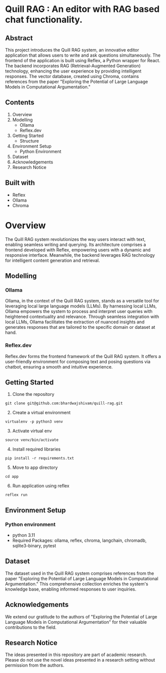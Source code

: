 # Quill RAG : An editor with RAG based chat functionality.

## Abstract
This project introduces the Quill RAG system, an innovative editor application that allows users to write and ask questions simultaneously. The frontend of the application is built using Reflex, a Python wrapper for React. The backend incorporates RAG (Retrieval-Augmented Generation) technology, enhancing the user experience by providing intelligent responses. The vector database, created using Chroma, contains references from the paper "Exploring the Potential of Large Language Models in Computational Argumentation."

## Contents
1. Overview
2. Modelling
    * Ollama
    * Reflex.dev
3. Getting Started
    * Structure
4. Environment Setup
    * Python Environment
5. Dataset
6. Acknowledgements
7. Research Notice

## Built with
* Reflex
* Ollama
* Chroma

# Overview
The Quill RAG system revolutionizes the way users interact with text, enabling seamless writing and querying. Its architecture comprises a frontend developed with Reflex, empowering users with a dynamic and responsive interface. Meanwhile, the backend leverages RAG technology for intelligent content generation and retrieval.

## Modelling


### Ollama
Ollama, in the context of the Quill RAG system, stands as a versatile tool for leveraging local large language models (LLMs). By harnessing local LLMs, Ollama empowers the system to process and interpret user queries with heightened contextuality and relevance. Through seamless integration with local LLMs, Ollama facilitates the extraction of nuanced insights and generates responses that are tailored to the specific domain or dataset at hand. 

### Reflex.dev
Reflex.dev forms the frontend framework of the Quill RAG system. It offers a user-friendly environment for composing text and posing questions via chatbot, ensuring a smooth and intuitive experience.

## Getting Started
1. Clone the repository
```
git clone git@github.com:bhardwajshivam/quill-rag.git
```

2. Create a virtual environment
```
virtualenv -p python3 venv
```

3. Activate virtual env
```
source venv/bin/activate
```

4. Install required libraries
```
pip install -r requirements.txt
```

5. Move to app directory
```
cd app
```

6. Run application using reflex
```
reflex run
```

## Environment Setup


### Python environment
* python 3.11
* Required Packages: ollama, reflex, chroma, langchain, chromadb, sqlite3-binary, pytest

## Dataset

The dataset used in the Quill RAG system comprises references from the paper "Exploring the Potential of Large Language Models in Computational Argumentation." This comprehensive collection enriches the system's knowledge base, enabling informed responses to user inquiries.

## Acknowledgements

We extend our gratitude to the authors of "Exploring the Potential of Large Language Models in Computational Argumentation" for their valuable contributions to the field.


## Research Notice

The ideas presented in this repository are part of academic research. Please do not use the novel ideas presented in a research setting without permission from the authors.